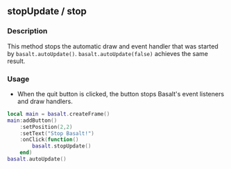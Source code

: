 ## stopUpdate / stop

### Description

This method stops the automatic draw and event handler that was started by  `basalt.autoUpdate()`.
`basalt.autoUpdate(false)` achieves the same result.

### Usage

* When the quit button is clicked, the button stops Basalt's event listeners and draw handlers.

```lua
local main = basalt.createFrame()
main:addButton()
    :setPosition(2,2)
    :setText("Stop Basalt!")
    :onClick(function()
        basalt.stopUpdate()
    end)
basalt.autoUpdate()
```
